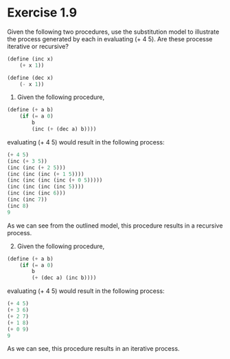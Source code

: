 # Exercise 1.9

Given the following two procedures, use the substitution model to illustrate the process generated by each in evaluating (+ 4 5). Are these processe iterative or recursive?

```scheme
(define (inc x)
    (+ x 1))

(define (dec x)
    (- x 1))
```


1. Given the following procedure,

```scheme
(define (+ a b)
    (if (= a 0)
        b
        (inc (+ (dec a) b))))
```

evaluating (+ 4 5) would result in the following process:

```scheme
(+ 4 5)
(inc (+ 3 5))
(inc (inc (+ 2 5)))
(inc (inc (inc (+ 1 5))))
(inc (inc (inc (inc (+ 0 5)))))
(inc (inc (inc (inc 5))))
(inc (inc (inc 6)))
(inc (inc 7))
(inc 8)
9
```

As we can see from the outlined model, this procedure results in a recursive process.

2. Given the following procedure,

```scheme
(define (+ a b)
    (if (= a 0)
        b
        (+ (dec a) (inc b))))
```

evaluating (+ 4 5) would result in the following process:

```scheme
(+ 4 5)
(+ 3 6)
(+ 2 7)
(+ 1 8)
(+ 0 9)
9
```

As we can see, this procedure results in an iterative process.

